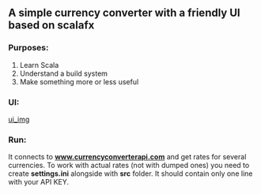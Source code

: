 ## A simple currency converter with a friendly UI based on scalafx

### Purposes:
1. Learn Scala
2. Understand a build system
3. Make something more or less useful

### UI:

[ui_img](https://github.com/awant/currency_converter/blob/master/currency_converter_ui.png?raw=true)

### Run:

It connects to **www.currencyconverterapi.com** and get rates for several currencies.
To work with actual rates (not with dumped ones) you need to create **settings.ini** alongside with **src** folder.
It should contain only one line with your API KEY.

